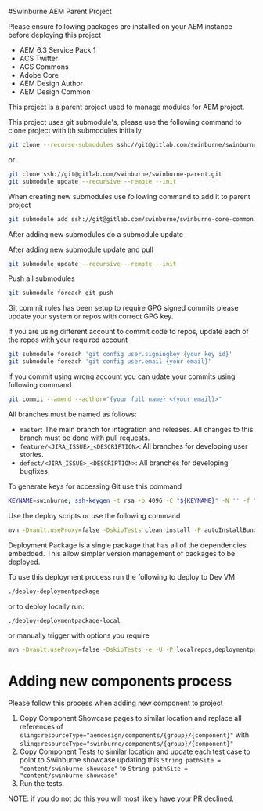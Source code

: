 
#Swinburne AEM Parent Project



Please ensure following packages are installed on your AEM instance before deploying this project

* AEM 6.3 Service Pack 1
* ACS Twitter
* ACS Commons
* Adobe Core
* AEM Design Author
* AEM Design Common

This project is a parent project used to manage modules for AEM project.


This project uses git submodule's, please use the following command to clone project with ith submodules initially

```bash
git clone --recurse-submodules ssh://git@gitlab.com/swinburne/swinburne-parent.git
```

or

```bash
git clone ssh://git@gitlab.com/swinburne/swinburne-parent.git
git submodule update --recursive --remote --init
```


When creating new submodules use following command to add it to parent project

```bash
git submodule add ssh://git@gitlab.com/swinburne/swinburne-core-common.git swinburne-core-common
```

After adding new submodules do a submodule update


After adding new submodule update and pull

```bash
git submodule update --recursive --remote --init
```


Push all submodules

```bash
git submodule foreach git push
```


Git commit rules has been setup to require GPG signed commits please update your system or repos with correct GPG key.

If you are using different account to commit code to repos, update each of the repos with your required account

```bash
git submodule foreach 'git config user.signingkey {your key id}'
git submodule foreach 'git config user.email {your email}'
```


If you commit using wrong account you can udate your commits using following command

```bash
git commit --amend --author="{your full name} <{your email}>"
```


All branches must be named as follows:
* `master`: The main branch for integration and releases.
    All changes to this branch must be done with pull requests.
* `feature/<JIRA_ISSUE>_<DESCRIPTION>`: All branches for developing user stories.
* `defect/<JIRA_ISSUE>_<DESCRIPTION>`: All branches for developing bugfixes.


To generate keys for accessing Git use this command

```bash
KEYNAME=swinburne; ssh-keygen -t rsa -b 4096 -C "${KEYNAME}" -N '' -f "${KEYNAME}"
```




Use the deploy scripts or use the following command

```bash
mvn -Dvault.useProxy=false -DskipTests clean install -P autoInstallBundle,autoInstallPackage -pl swinburne-core-common,swinburne-core-content,swinburne-core-showcase  -Dcrx.host=localhost
```



Deployment Package is a single package that has all of the dependencies embedded. This allow simpler version management of packages to be deployed.

To use this deployment process run the following to deploy to Dev VM

```bash
./deploy-deploymentpackage
```

or to deploy locally run:

```bash
./deploy-deploymentpackage-local
```

or manually trigger with options you require

```bash
mvn -Dvault.useProxy=false -DskipTests -e -U -P localrepos,deploymentpackage,installdeploymentpackage clean install
```

# Adding new components process

Please follow this process when adding new component to project

1. Copy Component Showcase pages to similar location and replace all references of ```sling:resourceType="aemdesign/components/{group}/{component}"``` with ```sling:resourceType="swinburne/components/{group}/{component}"```
2. Copy Component Tests to similar location and update each test case to point to Swinburne showcase updating this ```String pathSite = "content/swinburne-showcase"``` to ```String pathSite = "content/swinburne-showcase"```
3. Run the tests.

NOTE: if you do not do this you will most likely have your PR declined.
